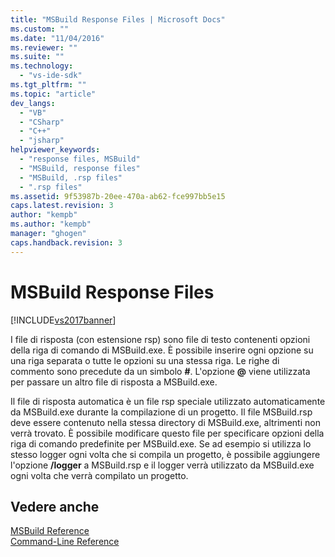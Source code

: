 ```yaml
---
title: "MSBuild Response Files | Microsoft Docs"
ms.custom: ""
ms.date: "11/04/2016"
ms.reviewer: ""
ms.suite: ""
ms.technology: 
  - "vs-ide-sdk"
ms.tgt_pltfrm: ""
ms.topic: "article"
dev_langs: 
  - "VB"
  - "CSharp"
  - "C++"
  - "jsharp"
helpviewer_keywords: 
  - "response files, MSBuild"
  - "MSBuild, response files"
  - "MSBuild, .rsp files"
  - ".rsp files"
ms.assetid: 9f53987b-20ee-470a-ab62-fce997bb5e15
caps.latest.revision: 3
author: "kempb"
ms.author: "kempb"
manager: "ghogen"
caps.handback.revision: 3
---
```

# MSBuild Response Files
[!INCLUDE[vs2017banner](../code-quality/includes/vs2017banner.md)]

I file di risposta \(con estensione rsp\) sono file di testo contenenti opzioni della riga di comando di MSBuild.exe.  È possibile inserire ogni opzione su una riga separata o tutte le opzioni su una stessa riga.  Le righe di commento sono precedute da un simbolo **\#**.  L'opzione **@** viene utilizzata per passare un altro file di risposta a MSBuild.exe.  
  
 Il file di risposta automatica è un file rsp speciale utilizzato automaticamente da MSBuild.exe durante la compilazione di un progetto.  Il file MSBuild.rsp deve essere contenuto nella stessa directory di MSBuild.exe, altrimenti non verrà trovato.  È possibile modificare questo file per specificare opzioni della riga di comando predefinite per MSBuild.exe.  Se ad esempio si utilizza lo stesso logger ogni volta che si compila un progetto, è possibile aggiungere l'opzione **\/logger** a MSBuild.rsp e il logger verrà utilizzato da MSBuild.exe ogni volta che verrà compilato un progetto.  
  
## Vedere anche  
 [MSBuild Reference](../msbuild/msbuild-reference.md)   
 [Command\-Line Reference](../msbuild/msbuild-command-line-reference.md)